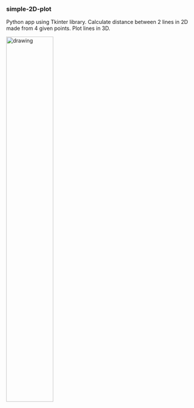 ### simple-2D-plot

Python app using Tkinter library. Calculate distance between 2 lines in 2D made from 4 given points. Plot lines in 3D.

<img src="https://user-images.githubusercontent.com/67597758/167779150-09b5d8a3-2dd6-41ff-a3dd-c82091e8ef9e.png" alt="drawing" width="50%"/>
